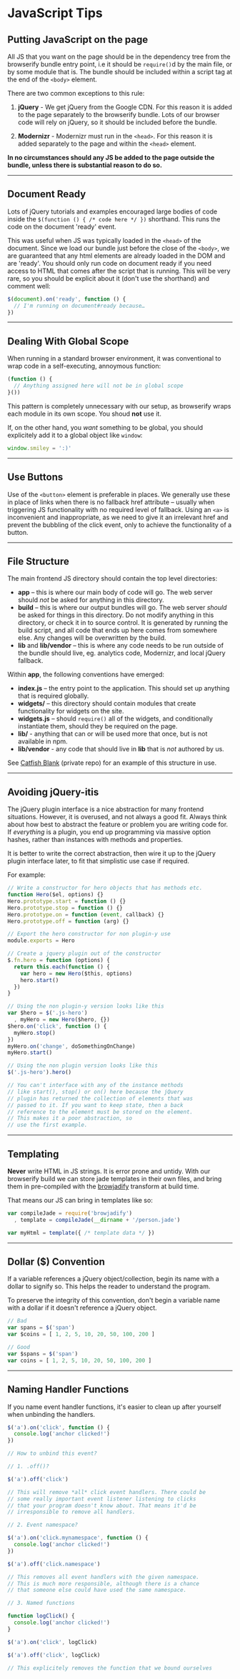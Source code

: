 # JavaScript Tips

## Putting JavaScript on the page

All JS that you want on the page should be in the dependency tree from the
browserify bundle entry point, i.e it should be `require()`d by the
main file, or by some module that is. The bundle should be included
within a script tag at the end of the `<body>` element.

There are two common exceptions to this rule:

1. **jQuery** - We get jQuery from the Google CDN. For this reason it is
  added to the page separately to the browserify bundle. Lots of our browser
  code will rely on jQuery, so it should be included before the bundle.

2. **Modernizr** - Modernizr must run in the `<head>`. For this reason
  it is added separately to the page and within the `<head>` element.

**In no circumstances should any JS be added to the page outside the bundle,
unless there is substantial reason to do so.**

---

## Document Ready

Lots of jQuery tutorials and examples encouraged large bodies of code
inside the `$(function () { /* code here */ })` shorthand. This runs the code on
the document 'ready' event.

This was useful when JS was typically loaded in the `<head>` of the document.
Since we load our bundle just before the close of the `<body>`, we are
guaranteed that any html elements are already loaded in the DOM and are
'ready'. You should only run code on document ready if you need access to
HTML that comes after the script that is running. This will be very rare,
so you should be explicit about it (don't use the shorthand) and comment
well:

```javascript
$(document).on('ready', function () {
  // I'm running on document#ready because…
})
```

---

## Dealing With Global Scope

When running in a standard browser environment, it was conventional to
wrap code in a self-executing, annoymous function:

```javascript
(function () {
  // Anything assigned here will not be in global scope
}())
```

This pattern is completely unnecessary with our setup, as browserify wraps each
module in its own scope. You shoud **not** use it.

If, on the other hand, you *want* something to be global, you should explicitely
add it to a global object like `window`:

```javascript
window.smiley = ':)'
```

---

## Use Buttons

Use of the `<button>` element is preferable in places. We generally use these
in place of links when there is no fallback href attribute – usually when
triggering JS functionality with no required level of fallback. Using an `<a>`
is inconvenient and inappropriate, as we need to give it an irrelevant href
and prevent the bubbling of the click event, only to achieve the functionality of
a button.

---

## File Structure

The main frontend JS directory should contain the top level directories:

* **app** – this is where our main body of code will go. The web server should *not* be asked for anything in this directory.
* **build** – this is where our output bundles will go. The web server *should* be asked for things in this directory. Do not modify anything in this directory, or check it in to source control. It is generated by running the build script, and all code that ends up here comes from somewhere else. Any changes will be overwritten by the build.
* **lib** and **lib/vendor** – this is where any code needs to be run outside of the bundle should live, eg. analytics code, Modernizr, and local jQuery fallback.

Within **app**, the following conventions have emerged:

* **index.js** – the entry point to the application. This should set up anything that is required globally.
* **widgets/** – this directory should contain modules that create functionality for widgets on the site.
* **widgets.js** – should `require()` all of the widgets, and conditionally instantiate them, should they be required on the page.
* **lib/** - anything that can or will be used more that once, but is not available in npm.
* **lib/vendor** - any code that should live in **lib** that is *not* authored by us.

See [Catfish Blank](https://github.com/clocklimited/CatfishBlank/blob/develop/site/public/js) (private repo) for an example of this structure in use.

---

## Avoiding jQuery-itis

The jQuery plugin interface is a nice abstraction for many frontend situations. However, it
is overused, and not always a good fit. Always think about how best to abstract the feature
or problem you are writing code for. If *everything* is a plugin, you end up programming via
massive option hashes, rather than instances with methods and properties.

It is better to write the correct abstraction, then wire it up to the jQuery plugin interface
later, to fit that simplistic use case if required.

For example:

```javascript
// Write a constructor for hero objects that has methods etc.
function Hero($el, options) {}
Hero.prototype.start = function () {}
Hero.prototype.stop = function () {}
Hero.prototype.on = function (event, callback) {}
Hero.prototype.off = function (arg) {}

// Export the hero constructor for non plugin-y use
module.exports = Hero

// Create a jquery plugin out of the constructor
$.fn.hero = function (options) {
  return this.each(function () {
    var hero = new Hero($this, options)
    hero.start()
  })
}

// Using the non plugin-y version looks like this
var $hero = $('.js-hero')
  , myHero = new Hero($hero, {})
$hero.on('click', function () {
  myHero.stop()
})
myHero.on('change', doSomethingOnChange)
myHero.start()

// Using the non plugin version looks like this
$('.js-hero').hero()

// You can't interface with any of the instance methods
// like start(), stop() or on() here because the jQuery
// plugin has returned the collection of elements that was
// passed to it. If you want to keep state, then a back
// reference to the element must be stored on the element.
// This makes it a poor abstraction, so
// use the first example.
```

---

## Templating

**Never** write HTML in JS strings. It is error prone and untidy. With our browserify
build we can store jade templates in their own files, and bring them in pre-compiled
with the [browjadify](http://npm.im/browjadify) transform at build time.

That means our JS can bring in templates like so:

```javascript
var compileJade = require('browjadify')
  , template = compileJade(__dirname + '/person.jade')

var myHtml = template({ /* template data */ })
```

---

## Dollar ($) Convention

If a variable references a jQuery object/collection, begin its name with
a dollar to signify so. This helps the reader to understand the program.

To preserve the integrity of this convention, don't begin a variable name
with a dollar if it doesn't reference a jQuery object.

```javascript
// Bad
var spans = $('span')
var $coins = [ 1, 2, 5, 10, 20, 50, 100, 200 ]

// Good
var $spans = $('span')
var coins = [ 1, 2, 5, 10, 20, 50, 100, 200 ]
```

---

## Naming Handler Functions

If you name event handler functions, it's easier to clean up after yourself
when unbinding the handlers.

```javascript
$('a').on('click', function () {
  console.log('anchor clicked!')
})

// How to unbind this event?

// 1. .off()?

$('a').off('click')

// This will remove *all* click event handlers. There could be
// some really important event listener listening to clicks
// that your program doesn't know about. That means it'd be
// irresponsible to remove all handlers.

// 2. Event namespace?

$('a').on('click.mynamespace', function () {
  console.log('anchor clicked!')
})

$('a').off('click.namespace')

// This removes all event handlers with the given namespace.
// This is much more responsible, although there is a chance
// that someone else could have used the same namespace.

// 3. Named functions

function logClick() {
  console.log('anchor clicked!')
}

$('a').on('click', logClick)

$('a').off('click', logClick)

// This explicitely removes the function that we bound ourselves
```
